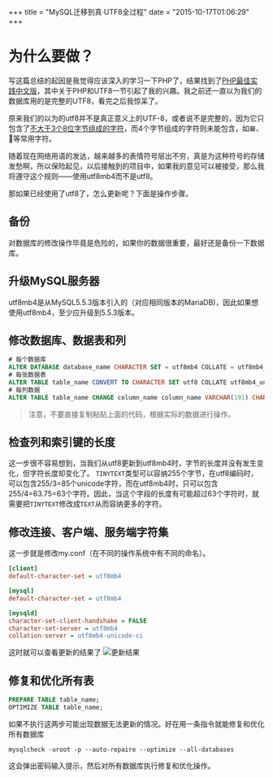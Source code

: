 +++
title  = "MySQL迁移到真·UTF8全过程"
date = "2015-10-17T01:06:29"
+++

# 为什么要做？
写这篇总结的起因是我觉得应该深入的学习一下PHP了，结果找到了[PHP最佳实践中文版](http://phpbestpractices.justjavac.com)，其中关于PHP和UTF8一节引起了我的兴趣。我之前还一直以为我们的数据库用的是完整的UTF8，看完之后我惊呆了。

原来我们的以为的utf8并不是真正意义上的UTF-8，或者说不是完整的，因为它只包含了[不大于3个8位字节组成的字符](https://mariadb.com/kb/en/mariadb/unicode/)，而4个字节组成的字符则未能包含，如𝌆、💩等常用字符。

随着现在网络用语的发达，越来越多的表情符号层出不穷，真是为这种符号的存储发愁啊，所以保险起见，以后接触到的项目中，如果我的意见可以被接受，那么我将遵守这个规则——使用utf8mb4而不是utf8。

那如果已经使用了utf8了，怎么更新呢？下面是操作步骤。

## 备份
对数据库的修改操作毕竟是危险的，如果你的数据很重要，最好还是备份一下数据库。

## 升级MySQL服务器
utf8mb4是从MySQL5.5.3版本引入的（对应相同版本的MariaDB)，因此如果想使用utf8mb4，至少应升级到5.5.3版本。

## 修改数据库、数据表和列
```sql
# 每个数据库
ALTER DATABASE database_name CHARACTER SET = utf8mb4 COLLATE = utf8mb4_unicode_ci;
# 每张数据表
ALTER TABLE table_name CONVERT TO CHARACTER SET utf8 COLLATE utf8mb4_unicode_ci;
# 每列数据
ALTER TABLE table_name CHANGE column_name column_name VARCHAR(191) CHARACTER SET utf8mb4 COLLATE utf8mb4_unicode_ci;
```

> 注意，不要直接复制粘贴上面的代码，根据实际的数据进行操作。


## 检查列和索引键的长度
这一步很不容易想到，当我们从utf8更新到utf8mb4时，字节的长度并没有发生变化，但字符长度却变化了。
`TINYTEXT`类型可以容纳255个字节，在utf8编码时，可以包含255/3=85个unicode字符，而在utf8mb4时，只可以包含255/4=63.75=63个字符。因此，当这个字段的长度有可能超过63个字符时，就需要把`TINYTEXT`修改成`TEXT`从而容纳更多的字符。

## 修改连接、客户端、服务端字符集
这一步就是修改my.conf（在不同的操作系统中有不同的命名）。
```ini
[client]
default-character-set = utf8mb4

[mysql]
default-character-set = utf8mb4

[mysqld]
character-set-client-handshake = FALSE
character-set-server = utf8mb4
collation-server = utf8mb4-unicode-ci
```
这时就可以查看更新的结果了
![更新结果](http://7xn2pe.com1.z0.glb.clouddn.com/b_Screen%20Shot%202015-10-17%20at%201.43.38%20AM.png)

## 修复和优化所有表
```sql
PREPARE TABLE table_name;
OPTIMIZE TABLE table_name;
```

如果不执行这两步可能出现数据无法更新的情况。好在用一条指令就能修复和优化所有数据库
```
mysqlcheck -uroot -p --auto-repaire --optimize --all-databases
```
这会弹出密码输入提示，然后对所有数据库执行修复和优化操作。
